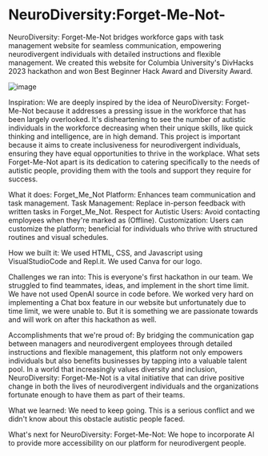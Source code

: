 # NeuroDiversity:Forget-Me-Not-
NeuroDiversity: Forget-Me-Not bridges workforce gaps with task management website for seamless communication, empowering neurodivergent individuals with detailed instructions and flexible management. We created this website for Columbia University's DivHacks 2023 hackathon and won Best Beginner Hack Award and Diversity Award.

![image](https://github.com/srewashimondal/NeuroDiversity-Forget-Me-Not-/assets/67836280/56a37d31-5a50-47df-867d-d18e407eb8e3)


Inspiration:
We are deeply inspired by the idea of NeuroDiversity: Forget-Me-Not because it addresses a pressing issue in the workforce that has been largely overlooked. It's disheartening to see the number of autistic individuals in the workforce decreasing when their unique skills, like quick thinking and intelligence, are in high demand. This project is important because it aims to create inclusiveness for neurodivergent individuals, ensuring they have equal opportunities to thrive in the workplace. What sets Forget-Me-Not apart is its dedication to catering specifically to the needs of autistic people, providing them with the tools and support they require for success.

What it does:
Forget_Me_Not Platform: Enhances team communication and task management.​
Task Management: Replace in-person feedback with written tasks in Forget_Me_Not.​
Respect for Autistic Users: Avoid contacting employees when they're marked as (Offline).​
Customization: Users can customize the platform; beneficial for individuals who thrive with structured routines and visual schedules.

How we built it:
We used HTML, CSS, and Javascript using VisualStudioCode and Repl.it. We used Canva for our logo.

Challenges we ran into:
This is everyone's first hackathon in our team. We struggled to find teammates, ideas, and implement in the short time limit. We have not used OpenAI source in code before. We worked very hard on implementing a Chat box feature in our website but unfortunately due to time limit, we were unable to. But it is something we are passionate towards and will work on after this hackathon as well.

Accomplishments that we're proud of:
By bridging the communication gap between managers and neurodivergent employees through detailed instructions and flexible management, this platform not only empowers individuals but also benefits businesses by tapping into a valuable talent pool. In a world that increasingly values diversity and inclusion, NeuroDiversity: Forget-Me-Not is a vital initiative that can drive positive change in both the lives of neurodivergent individuals and the organizations fortunate enough to have them as part of their teams.

What we learned:
We need to keep going. This is a serious conflict and we didn't know about this obstacle autistic people faced.

What's next for NeuroDiversity: Forget-Me-Not​:
We hope to incorporate AI to provide more accessibility on our platform for neurodivergent people.
